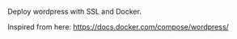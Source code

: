 Deploy wordpress with SSL and Docker.

Inspired from here: https://docs.docker.com/compose/wordpress/
